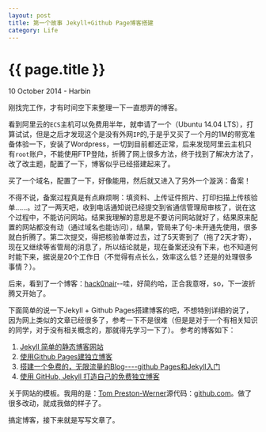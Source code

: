 ```yaml
---
layout: post
title: 第一个故事 Jekyll+Github Page博客搭建
category: Life
---
```


{{ page.title }}
================
<p class="meta">10 October 2014 - Harbin</p>

刚找完工作，才有时间空下来整理一下一直想弄的博客。

看到阿里云的`ECS`主机可以免费用半年，就申请了一个（Ubuntu 14.04 LTS），打算试试，但是之后才发现这个是没有外网`IP`的,于是乎又买了一个月的1M的带宽准备体验一下，安装了Wordpress，一切到目前都还正常，后来发现阿里云主机只有`root`账户，不能使用FTP登陆，折腾了网上很多方法，终于找到了解决方法了，改了改主题，配置了一下，博客似乎已经搭建起来了。

买了一个域名，配置了一下，好像能用，然后就又进入了另外一个漩涡：备案！

不得不说，备案过程真是有点麻烦啊：填资料、上传证件照片、打印扫描上传核验单……。过了一两天吧，收到电话通知说已经提交到省通信管理局审核了，说在这个过程中，不能访问网站。结果我理解的意思是不要访问网站就好了，结果原来配置的网站都没有动（通过域名也能访问），结果，管局来了句-未开通先使用，很多就白折腾了。第二次提交，得把核验单寄过去，过了5天寄到了（拖了2天才寄），现在又继续等省管局的消息了，所以结论就是，现在备案还没有下来，也不知道何时能下来，据说是20个工作日（不觉得有点长么，效率这么低？还是的处理很多事情？）。

后来，看到了一个博客：[hack0nair](https://hack0nair.me/archive/)--哇，好简约哈，正合我意呀，so，下一波折腾又开始了。

下面简单的说一下Jekyll + Github Pages搭建博客的吧，不想特别详细的说了，因为网上类似的文章已经很多了，参考一下不是很难（但是是对于一个有相关知识的同学，对于没有相关概念的，那就得先学习一下了）。
参考的博客如下：

1. [Jekyll 简单的静态博客网站](http://jekyllcn.com/)
2. [使用Github Pages建独立博客](http://beiyuu.com/github-pages/)
3. [搭建一个免费的，无限流量的Blog----github Pages和Jekyll入门](http://www.ruanyifeng.com/blog/2012/08/blogging_with_jekyll.html)
4. [使用 GitHub, Jekyll 打造自己的免费独立博客](http://blog.csdn.net/on_1y/article/details/19259435)


关于网站的模板。我用的是：[Tom Preston-Werner](http://tom.preston-werner.com/)源代码：[github.com](https://github.com/mojombo/mojombo.github.io)。做了很多改动，就成我做的样子了。

搞定博客，接下来就是写写文章了。







